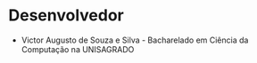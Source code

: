 # Desenvolvedor
- Victor Augusto de Souza e Silva - Bacharelado em Ciência da Computação na UNISAGRADO
